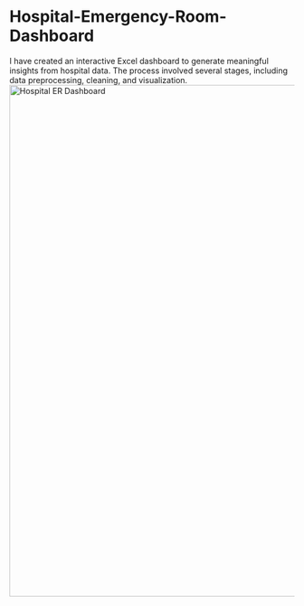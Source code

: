 # Hospital-Emergency-Room-Dashboard
I have created an interactive Excel dashboard to generate meaningful insights from hospital data. The process involved several stages, including data preprocessing, cleaning, and visualization.
<img width="1822" height="905" alt="Hospital ER Dashboard" src="https://github.com/user-attachments/assets/7e93eb0b-d099-4e78-91f7-a324f54e4500" />
